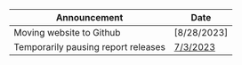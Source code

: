 | Announcement | Date |
| --- | --- |
| Moving website to Github |  [8/28/2023] | 
| Temporarily pausing report releases | [7/3/2023](https://github.com/coolnikitav/nikitas-notebook/blob/main/announcements/temporarily-pausing-reports.md) |
